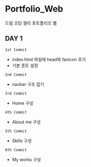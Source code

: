 # Portfolio_Web

드림 코딩 엘리 포트폴리오 웹

## DAY 1

`1st Commit `

- index.html 파일에 head와 favicon 추가
- 기본 폰트 설정

`2nd Commit `

- navbar 구조 잡기

`3rd Commit `

- Home 구성

`4th Commit `

- About me 구성

`5th Commit `

- Skills 구성

`6th Commit `

- My works 구성
